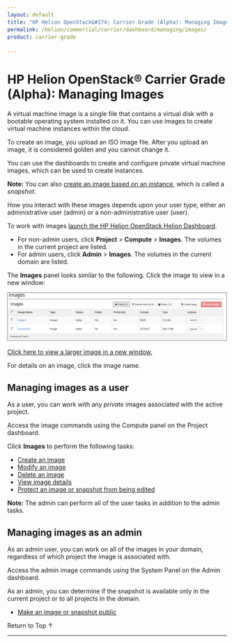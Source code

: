 ```yaml
---
layout: default
title: "HP Helion OpenStack&#174; Carrier Grade (Alpha): Managing Images"
permalink: /helion/commercial/carrier/dashboard/managing/images/
product: carrier-grade

---
```

<!--UNDER REVISION-->

<script>

function PageRefresh {
onLoad="window.refresh"
}

PageRefresh();

</script>

<!--
<p style="font-size: small;"> <a href="/helion/commercial/carrier/ga1/install/">&#9664; PREV</a> | <a href="/helion/commercial/carrier/ga1/install-overview/">&#9650; UP</a> | <a href="/helion/commercial/carrier/ga1/">NEXT &#9654;</a></p> 
-->

# HP Helion OpenStack&#174; Carrier Grade (Alpha): Managing Images

A virtual machine image is a single file that contains a virtual disk with a bootable operating system installed on it. You can use images to create virtual machine instances within the cloud. 

To create an image, you upload an ISO image file. After you upload an image, it is considered golden and you cannot change it.

You can use the dashboards to create and configure private virtual machine images, which can be used to create instances.

**Note:** You can also [create an image based on an instance](/helion/commercial/carrier/dashboard/managing/images/public/), which is called a *snapshot*.

How you interact with these images depends upon your user type, either an administrative user (admin) or a non-administrative user (user). 

To work with images [launch the HP Helion OpenStack Helion Dashboard](/helion/openstack/carrier/dashboard/login/).

* For non-admin users, click **Project** > **Compute** > **Images**. The volumes in the current project are listed.
* For admin users, click **Admin** > **Images**. The volumes in the current domain are listed.

The **Images** panel looks similar to the following. Click the image to view in a new window: 

<img src="media/CGH-Helion-Images.png"/>

<a href="javascript:window.open('/content/documentation/media/media/CGH-Helion-Images.png','_blank','toolbar=no,menubar=no,resizable=yes,scrollbars=yes')">Click here to view a larger image in a new window.</a>

For details on an image, click the image name. 


## Managing images as a user ##

As a user, you can work with any *private* images associated with the active project.

Access the image commands using the Compute panel on the Project dashboard. 

Click **Images** to perform the following tasks:

* [Create an image](/helion/commercial/carrier/dashboard/managing/images/create/)
* [Modify an image](/helion/commercial/carrier/dashboard/managing/images/modify/)
* [Delete an image](/helion/commercial/carrier/dashboard/managing/images/delete/)
* [View image details](/helion/commercial/carrier/dashboard/managing/images/details/)
* [Protect an image or snapshot from being edited](/helion/commercial/carrier/dashboard/managing/images/protect/)

**Note:** The admin can perform all of the user tasks in addition to the admin tasks.



## Managing images as an admin ##

As an admin user, you can work on all of the images in your domain, regardless of which project the image is associated with. 

Access the admin image commands using the System Panel  on the Admin dashboard.

As an admin, you can determine if the snapshot is available only in the current project or to all projects in the domain.

* [Make an image or snapshot public](/helion/commercial/carrier/dashboard/managing/images/public/)

<a href="#top" style="padding:14px 0px 14px 0px; text-decoration: none;"> Return to Top &#8593; </a>


----
